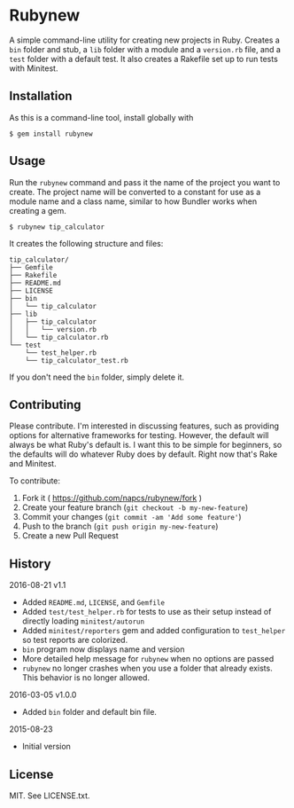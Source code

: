 # Rubynew

A simple command-line utility for creating new projects in Ruby. Creates a `bin` folder and stub, a `lib` folder with a module
and a `version.rb` file, and a `test` folder with a default test. It also creates a Rakefile set up to run tests with Minitest.

## Installation

As this is a command-line tool, install globally with

```
$ gem install rubynew
```

## Usage

Run the `rubynew` command and pass it the name of the project you want to create. The project
name will be converted to a constant for use as a module name and a class name, similar to how
Bundler works when creating a gem.

```
$ rubynew tip_calculator
```

It creates the following structure and files:

```
tip_calculator/
├── Gemfile
├── Rakefile
├── README.md
├── LICENSE
├── bin
│   └── tip_calculator
├── lib
│   ├── tip_calculator
│   │   └── version.rb
│   └── tip_calculator.rb
└── test
    └── test_helper.rb
    └── tip_calculator_test.rb
```

If you don't need the `bin` folder, simply delete it.

## Contributing

Please contribute. I'm interested in discussing features, such as providing options for alternative frameworks for testing. However, the default will always be what Ruby's default is. I want this to be simple for beginners, so the defaults will do whatever Ruby does by default. Right now that's Rake and Minitest.

To contribute:

1. Fork it ( https://github.com/napcs/rubynew/fork )
2. Create your feature branch (`git checkout -b my-new-feature`)
3. Commit your changes (`git commit -am 'Add some feature'`)
4. Push to the branch (`git push origin my-new-feature`)
5. Create a new Pull Request


## History

2016-08-21 v1.1

* Added `README.md`, `LICENSE`, and `Gemfile`
* Added `test/test_helper.rb` for tests to use as their setup instead of directly loading `minitest/autorun`
* Added `minitest/reporters` gem and added configuration to `test_helper` so test reports are colorized.
* `bin` program now displays name and version
* More detailed help message for `rubynew` when no options are passed
* `rubynew` no longer crashes when you use a folder that already exists. This behavior is no longer allowed.


2016-03-05 v1.0.0

* Added `bin` folder and default bin file.

2015-08-23

* Initial version

## License

MIT. See LICENSE.txt.
